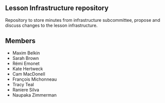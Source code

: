 ## Lesson Infrastructure repository

Repository to store minutes from infrastructure subcommittee, propose and discuss changes to the lesson infrastructure.

## Members

* Maxim Belkin
* Sarah Brown
* Rémi Emonet
* Kate Hertweck
* Cam MacDonell
* François Michonneau
* Tracy Teal
* Raniere Silva
* Naupaka Zimmerman 
